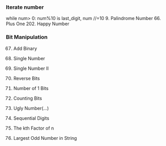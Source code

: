### Iterate number
while num> 0: num%10 is last_digit, num //=10
9. Palindrome Number
66. Plus One
202. Happy Number


### Bit Manipulation
67. Add Binary
136. Single Number
137. Single Number II
190. Reverse Bits
191. Number of 1 Bits
338. Counting Bits


263. Ugly Number(...)
1291. Sequential Digits
1492. The kth Factor of n
1903. Largest Odd Number in String
